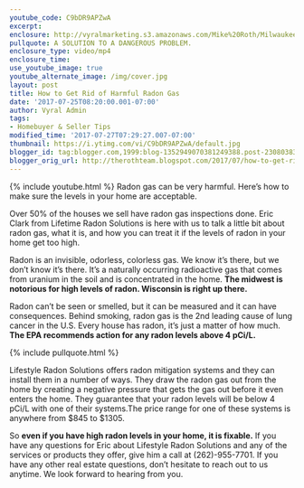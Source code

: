 ```yaml
---
youtube_code: C9bDR9APZwA
excerpt:
enclosure: http://vyralmarketing.s3.amazonaws.com/Mike%20Roth/Milwaukee%20Real%20Estate-%20How%20to%20Get%20Rid%20of%20Harmful%20Radon%20Gas.mp4
pullquote: A SOLUTION TO A DANGEROUS PROBLEM.
enclosure_type: video/mp4
enclosure_time:
use_youtube_image: true
youtube_alternate_image: /img/cover.jpg
layout: post
title: How to Get Rid of Harmful Radon Gas
date: '2017-07-25T08:20:00.001-07:00'
author: Vyral Admin
tags:
- Homebuyer & Seller Tips
modified_time: '2017-07-27T07:29:27.007-07:00'
thumbnail: https://i.ytimg.com/vi/C9bDR9APZwA/default.jpg
blogger_id: tag:blogger.com,1999:blog-1352949070381249388.post-2308038388193741660
blogger_orig_url: http://therothteam.blogspot.com/2017/07/how-to-get-rid-of-harmful-radon-gas.html
---
```

{% include youtube.html %}
Radon gas can be very harmful. Here’s how to make sure the levels in your home are acceptable.

Over 50% of the houses we sell have radon gas inspections done. Eric Clark from Lifetime Radon Solutions is here with us to talk a little bit about radon gas, what it is, and how you can treat it if the levels of radon in your home get too high.

Radon is an invisible, odorless, colorless gas. We know it’s there, but we don’t know it’s there. It’s a naturally occurring radioactive gas that comes from uranium in the soil and is concentrated in the home. **The midwest is notorious for high levels of radon. Wisconsin is right up there.**

Radon can’t be seen or smelled, but it can be measured and it can have consequences. Behind smoking, radon gas is the 2nd leading cause of lung cancer in the U.S. Every house has radon, it’s just a matter of how much. **The EPA recommends action for any radon levels above 4 pCi/L.**

{% include pullquote.html %}

Lifestyle Radon Solutions offers radon mitigation systems and they can install them in a number of ways. They draw the radon gas out from the home by creating a negative pressure that gets the gas out before it even enters the home. They guarantee that your radon levels will be below 4 pCi/L with one of their systems.The price range for one of these systems is anywhere from $845 to $1305.

So **even if you have high radon levels in your home, it is fixable.** If you have any questions for Eric about Lifestyle Radon Solutions and any of the services or products they offer, give him a call at (262)-955-7701. If you have any other real estate questions, don’t hesitate to reach out to us anytime. We look forward to hearing from you.
